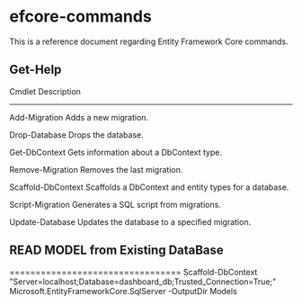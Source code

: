 # efcore-commands
This is a reference document regarding Entity Framework Core commands.


## Get-Help

Cmdlet                      Description
--------------------------  ---------------------------------------------------
Add-Migration               Adds a new migration.

Drop-Database               Drops the database.

Get-DbContext               Gets information about a DbContext type.

Remove-Migration            Removes the last migration.

Scaffold-DbContext          Scaffolds a DbContext and entity types for a database.

Script-Migration            Generates a SQL script from migrations.

Update-Database             Updates the database to a specified migration.



## READ MODEL from Existing DataBase
=================================
Scaffold-DbContext "Server=localhost;Database=dashboard_db;Trusted_Connection=True;" Microsoft.EntityFrameworkCore.SqlServer -OutputDir Models

